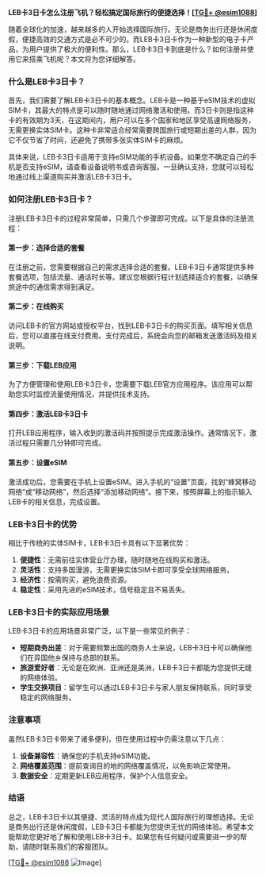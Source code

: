 **LEB卡3日卡怎么注册飞机？轻松搞定国际旅行的便捷选择！[[TG💪+ @esim1088](https://t.me/s/esim1088)]**

随着全球化的加速，越来越多的人开始选择国际旅行。无论是商务出行还是休闲度假，便捷高效的交通方式是必不可少的。而LEB卡3日卡作为一种新型的电子卡产品，为用户提供了极大的便利性。那么，LEB卡3日卡到底是什么？如何注册并使用它来搭乘飞机呢？本文将为您详细解答。

### 什么是LEB卡3日卡？

首先，我们需要了解LEB卡3日卡的基本概念。LEB卡是一种基于eSIM技术的虚拟SIM卡，其最大的特点是可以随时随地通过网络激活和使用。而3日卡则是指这种卡的有效期为3天，在这期间内，用户可以在多个国家和地区享受高速网络服务，无需更换实体SIM卡。这种卡非常适合经常需要跨国旅行或短期出差的人群，因为它不仅节省了时间，还避免了携带多张实体SIM卡的麻烦。

具体来说，LEB卡3日卡适用于支持eSIM功能的手机设备。如果您不确定自己的手机是否支持eSIM，请查看设备说明书或咨询客服。一旦确认支持，您就可以轻松地通过线上渠道购买并激活LEB卡3日卡。

### 如何注册LEB卡3日卡？

注册LEB卡3日卡的过程非常简单，只需几个步骤即可完成。以下是具体的注册流程：

#### 第一步：选择合适的套餐

在注册之前，您需要根据自己的需求选择合适的套餐。LEB卡3日卡通常提供多种套餐选项，包括流量、通话时长等。建议您根据行程计划选择适合的套餐，以确保旅途中的通信需求得到满足。

#### 第二步：在线购买

访问LEB卡的官方网站或授权平台，找到LEB卡3日卡的购买页面。填写相关信息后，您可以直接在线支付费用。支付完成后，系统会向您的邮箱发送激活码及相关说明。

#### 第三步：下载LEB应用

为了方便管理和使用LEB卡3日卡，您需要下载LEB官方应用程序。该应用可以帮助您实时监控流量使用情况，并提供技术支持。

#### 第四步：激活LEB卡3日卡

打开LEB应用程序，输入收到的激活码并按照提示完成激活操作。通常情况下，激活过程只需要几分钟即可完成。

#### 第五步：设置eSIM

激活成功后，您需要在手机上设置eSIM。进入手机的“设置”页面，找到“蜂窝移动网络”或“移动网络”，然后选择“添加移动网络”。接下来，按照屏幕上的指示输入LEB卡的相关信息，完成设置。

### LEB卡3日卡的优势

相比于传统的实体SIM卡，LEB卡3日卡具有以下显著优势：

1. **便捷性**：无需前往实体营业厅办理，随时随地在线购买和激活。
2. **灵活性**：支持多国漫游，无需更换实体SIM卡即可享受全球网络服务。
3. **经济性**：按需购买，避免浪费资源。
4. **稳定性**：采用先进的eSIM技术，信号稳定且不易丢失。

### LEB卡3日卡的实际应用场景

LEB卡3日卡的应用场景非常广泛，以下是一些常见的例子：

- **短期商务出差**：对于需要频繁出国的商务人士来说，LEB卡3日卡可以确保他们在异国他乡保持与总部的联系。
- **旅游爱好者**：无论是在欧洲、亚洲还是美洲，LEB卡3日卡都能为您提供无缝的网络体验。
- **学生交换项目**：留学生可以通过LEB卡3日卡与家人朋友保持联系，同时享受稳定的网络服务。

### 注意事项

虽然LEB卡3日卡带来了诸多便利，但在使用过程中仍需注意以下几点：

1. **设备兼容性**：确保您的手机支持eSIM功能。
2. **网络覆盖范围**：提前查询目的地的网络覆盖情况，以免影响正常使用。
3. **数据安全**：定期更新LEB应用程序，保护个人信息安全。

### 结语

总之，LEB卡3日卡以其便捷、灵活的特点成为现代人国际旅行的理想选择。无论是商务出行还是休闲度假，LEB卡3日卡都能为您提供无忧的网络体验。希望本文能帮助您更好地了解和使用LEB卡3日卡。如果您有任何疑问或需要进一步的帮助，请随时联系我们的客服团队。

[[TG💪+ @esim1088](https://t.me/s/esim1088) ![Image](https://i.postimg.cc/4NQfJmqS/Snipaste-2025-05-13-00-14-12.png)]